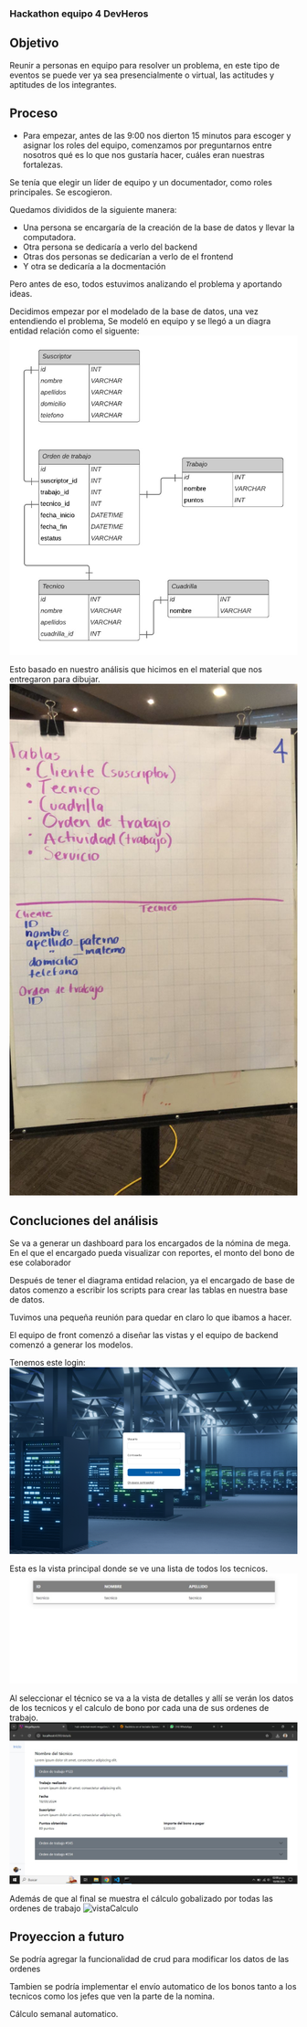 ### Hackathon equipo 4 DevHeros

## Objetivo
Reunir a personas en equipo para resolver un problema, en este tipo de eventos se puede ver ya sea  presencialmente o virtual, las actitudes y aptitudes de los integrantes.

## Proceso
- Para empezar, antes de las 9:00 nos dierton 15 minutos para escoger y asignar los roles del equipo, comenzamos por preguntarnos entre nosotros qué es lo que nos gustaría hacer, cuáles eran nuestras fortalezas.

Se tenía que elegir un líder de equipo y un documentador, como roles principales. Se escogieron.

Quedamos divididos de la siguiente manera:
- Una persona se encargaría de la creación de la base de datos y llevar la computadora.
- Otra persona se dedicaría a verlo del backend
- Otras dos personas se dedicarían a verlo de el frontend
- Y otra se dedicaría a la docmentación

Pero antes de eso, todos estuvimos analizando el problema y aportando ideas.

Decidimos empezar por el modelado de la base de datos, una vez entendiendo el problema,
Se modeló en equipo y se llegó a un diagra entidad relación como el siguente:
![diagramaEr](images/diagramaER.jpeg)

Esto basado en nuestro análisis que hicimos en el material que nos entregaron para dibujar.
![preDiagrama](images/preDiagrama.jpeg)

## Concluciones del análisis

Se va a generar un dashboard para los encargados de la nómina de mega.
En el que el encargado pueda visualizar con reportes, el monto del bono de ese colaborador

Después de tener el diagrama entidad relacion, ya el encargado de base de datos comenzo a escribir los scripts para crear las tablas en nuestra base de datos.

Tuvimos una pequeña reunión para quedar en claro lo que ibamos a hacer.

El equipo de front comenzó a diseñar las vistas y el equipo de backend comenzó a generar los modelos.

Tenemos este login:
![login](images/login.PNG)

Esta es la vista principal donde se ve una lista de todos los tecnicos.
![vistaListaTecnicos](images/vistaTodosTecnicos.jpeg)

Al seleccionar el técnico se va a la vista de detalles y allí se verán los datos de los tecnicos y el calculo de bono por cada una de sus ordenes de trabajo.
![vistaTecnicos](images/vistaTecnicos.jpeg)

Además de que al final se muestra el cálculo gobalizado por todas las ordenes de trabajo
![vistaCalculo](images/vistaCalculo.jpeg)


## Proyeccion a futuro

Se podría agregar la funcionalidad de crud para modificar los datos de las ordenes

Tambien se podría implementar el envío automatico de los bonos tanto a los tecnicos como los jefes que ven la parte de la nomina.

Cálculo semanal automatico.